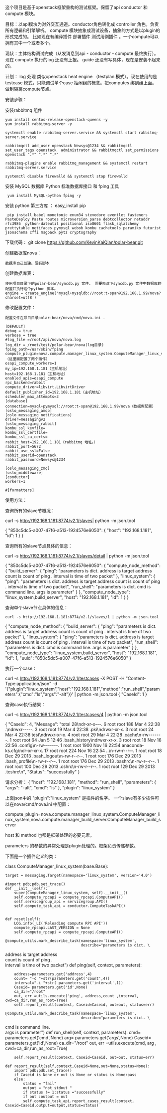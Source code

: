 
这个项目是基于openstack框架重构的测试框架。保留了api conductor 和 compute 模块。

目标：以api模块为对外交互通道。conductor角色转化成 controller 角色，负责所有逻辑和引擎解析。
     compute 模块抽象成测试设备，抽象的方式是以plugin的形式完成的。
     比如现在有编译插件 部署插件 测试用例插件 。一个compute可以拥有其中一个或者多个。
    
现状：主体结构调试完成（从发消息到api - conductor - compute 最终执行）。现在 compute 执行的log 还没有上报。 guide 还没有写具体，现在是安装不起来的。

计划：
    log 处理
    类似openstack heat engine （testplan 模式）。现在使用的是testcase 模式，只能调试单个case
    抽闲组的概念。把computes 绑到组上面。 做到隔离compute节点。
    
安装步骤：

安装rabbitmq 组件

	yum install centos-release-openstack-queens -y
	yum install rabbitmq-server -y

	systemctl enable rabbitmq-server.service && systemctl start rabbitmq-server.service

	rabbitmqctl add_user openstack Newsys@1234 && rabbitmqctl set_user_tags openstack  administrator && rabbitmqctl set_permissions openstack ".*" ".*" ".*"

	rabbitmq-plugins enable rabbitmq_management && systemctl restart rabbitmq-server.service

	systemctl disable firewalld && systemctl stop firewalld


安装 MySQL 数据库 Python 标准数据库接口 和 fping 工具

     yum install MySQL-python fping -y

安装 python 第三方库 ：
     easy_install pip

     pip install babel monotonic enum34 stevedore eventlet fasteners PasteDeploy Paste routes microversion_parse debtcollector netaddr rfc3986  python-dateutil positional iso8601 flask_sqlalchemy prettytable netifaces pymysql webob kombu cachetools paramiko futurist jsonschema cffi msgpack pytz cryptography

下载代码： 
git clone https://github.com/KevinKaiQian/polar-bear.git

创建数据库nova：

	数据库自己创建。没有脚本

创建数据库表：

	使用项目目录下的polar-bear/syncdb.py 文件。 需要修改下syncdb.py 文件中数据库的配置并执行这个python 脚本。
	engine = create_engine('mysql+mysqldb://root:t-span@192.168.1.99/nova?charset=utf8')

修改配置文件：

	配置文件在项目目录polar-bear/nova/cmd/nova.ini .

	[DEFAULT]
	debug = true
	verbose = true
	#log_file =/root/api/nova/nova.log
	log_dir = /root/test/polar-bear/nova(log目录)
	fping_path=/usr/sbin/fping
	compute_plugin=nova.compute.manager_linux_system.ComputeManager_linux_system,nova.compute.manager_build_server.ComputeManager_build_server（这里面配置了两个插件）
	osapi_compute_workers=1
	my_ip=192.168.1.181（主机地址）
	host=192.168.1.181（主机地址）
	enabled_apis=osapi_compute
	rpc_backend=rabbit
	compute_driver=libvirt.LibvirtDriver
	default_publisher_id=192.168.1.181（主机地址）
	scheduler_max_attempts=3
	[database]
	connection=mysql+pymysql://root:t-span@192.168.1.99/nova（数据库配置）
	[oslo_messaging_amqp]
	[oslo_messaging_notifications]
	driver=messagingv2
	[oslo_messaging_rabbit]
	kombu_ssl_keyfile=
	kombu_ssl_certfile=
	kombu_ssl_ca_certs=
	rabbit_host=192.168.1.181（rabbitmq 地址。）
	rabbit_port=5672
	rabbit_use_ssl=False
	rabbit_userid=openstack
	rabbit_password=Newsys@1234

	[oslo_messaging_zmq]
	[oslo_middleware]
	[conductor]
	workers=1

	#[formatters]


使用方法：


查询所有的slave节概况：
	
curl -s http://192.168.1.181:8774/v2.1/slaves| python -m json.tool


{
    "850c5dc5-a007-47f6-a513-1924576e6050": {
        "host": "192.168.1.181",
        "id": 1
    }
}
	
查询所有的slave节点具体的信息：

curl -s http://192.168.1.181:8774/v2.1/slaves/detail | python -m json.tool

{
    "850c5dc5-a007-47f6-a513-1924576e6050": {
        "compute_node_method": {
            "build_server": {
                "ping": "parameters is dict. address is target address count is count of ping . interval is time of two packet"
            },
            "linux_system": {
                "ping": "parameters is dict. address is target address count is count of ping . interval is time of two packet",
                "run_shell": "parameters is dict. cmd is command line. args is parameter"
            }
        },
        "compute_node_type": "linux_system,build_server",
        "host": "192.168.1.181",
        "id": 1
    }
}

查询单个slave节点具体的信息：

	curl -s http://192.168.1.181:8774/v2.1/slaves/1 | python -m json.tool

{
    "compute_node_method": {
        "build_server": {
            "ping": "parameters is dict. address is target address count is count of ping . interval is time of two packet"
        },
        "linux_system": {
            "ping": "parameters is dict. address is target address count is count of ping . interval is time of two packet",
            "run_shell": "parameters is dict. cmd is command line. args is parameter"
        }
    },
    "compute_node_type": "linux_system,build_server",
    "host": "192.168.1.181",
    "id": 1,
    "uuid": "850c5dc5-a007-47f6-a513-1924576e6050"
}

执行一个case：

curl -s http://192.168.1.181:8774/v2.1/testcases -X POST -H "Content-Type:application/json" -d '{"plugin":"linux_system","host":"192.168.1.181","method":"run_shell","parameters":{"cmd":"ls","args":"-alt"}}' | python -m json.tool
{
    "CaseId": 1
}

查询case执行结果：


 curl -s http://192.168.1.181:8774/v2.1/testcases/4 | python -m json.tool


{
    "CaseId": 4,
    "Message": "total 28\ndr-xr-x---.  6 root root  188 Mar  4 22:38 .\ndrwxr-----.  3 root root   19 Mar  4 22:38 .pki\ndrwxr-xr-x.  3 root root   24 Mar  4 22:38 test\ndrwxr-xr-x.  4 root root   29 Mar  4 22:28 .cache\n-rw-------.  1 root root   64 Jan  5 12:46 .bash_history\ndrwxr-xr-x.  3 root root   18 Nov 16 22:56 .config\n-rw-------.  1 root root 1900 Nov 16 22:54 anaconda-ks.cfg\ndr-xr-xr-x. 17 root root  224 Nov 16 22:54 ..\n-rw-r--r--.  1 root root   18 Dec 29  2013 .bash_logout\n-rw-r--r--.  1 root root  176 Dec 29  2013 .bash_profile\n-rw-r--r--.  1 root root  176 Dec 29  2013 .bashrc\n-rw-r--r--.  1 root root  100 Dec 29  2013 .cshrc\n-rw-r--r--.  1 root root  129 Dec 29  2013 .tcshrc\n",
    "Status": "successfully"
}

请求分析：
	{
		"host": "192.168.1.181",
		"method": "run_shell",
		"parameters": {
			"args": "-alt",
			"cmd": "ls"
		},
		"plugin": "linux_system"
	}

上面json中的 "plugin":"linux_system" 是插件的名字。 一个slave有多少插件可以在nova/cmd/nova.ini 中配置：

compute_plugin=nova.compute.manager_linux_system.ComputeManager_linux_system,nova.compute.manager_build_server.ComputeManager_build_server

host 和 method 也都是框架处理的必要元素。

parameters 的参数的异常处理是plugin处理的。框架负责传递参数。


下面是一个插件定义的类：

class ComputeManager_linux_system(base.Base):

    target = messaging.Target(namespace='linux_system', version='4.0')
    
    #import pdb;pdb.set_trace()
    def __init__(self):
        super(ComputeManager_linux_system, self).__init__()
        self.compute_rpcapi = compute_rpcapi.ComputeAPI()
        self.servicegroup_api = servicegroup.API()
        self.compute_task_api = conductor.ComputeTaskAPI()
        

    def reset(self):
        LOG.info(_LI('Reloading compute RPC API'))
        compute_rpcapi.LAST_VERSION = None
        self.compute_rpcapi = compute_rpcapi.ComputeAPI()

    @compute_utils.mark_describe_task(namespace='linux_system',
                                      describe="parameters is dict. \
address is target address \
count is count of ping . \
interval is time of two packet")
    def ping(self, context, parameters):

        address=parameters.get('address',4)
        count= "-c "+str(parameters.get('count',4))
        interval="-i "+str( parameters.get('interval',1))
        Caseid= parameters.get('id',None)
        ca_dir="/root"
        out, err =utils.execute('ping', address,count ,interval, cwd=ca_dir,run_as_root=True)
        self.report_result(context, Caseid=Caseid, out=out, status=err)
    
    @compute_utils.mark_describe_task(namespace='linux_system',
                                      describe="parameters is dict. \
cmd is command line. \
args is parameter")
    def run_shell(self, context, parameters):
        cmd= parameters.get('cmd',None)
        arg= parameters.get('args',None)
        Caseid= parameters.get('id',None)
        ca_dir="/root"
        out, err =utils.execute(cmd, arg , cwd=ca_dir,run_as_root=True)
        
        self.report_result(context, Caseid=Caseid, out=out, status=err)

    def report_result(self,context,Caseid=None,out=None,status=None):
        import pdb;pdb.set_trace()
        if Caseid is None or out is None or status is None:pass
        else:
            status = "fail"
            output = "not stdout "
            if status != 1:status ="successfully"
            if out :output = out
            self.compute_task_api.report_cases_result(context, Caseid=Caseid,output=output,status=status)
